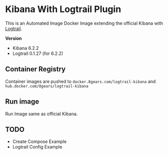 # Kibana With Logtrail Plugin

This is an Automated Image Docker Image extending the official Kibana with [Logtrail][1].

**Version**
- Kibana 6.2.2
- Logtrail 0.1.27 (for 6.2.2)

## Container Registry

Container images are pushed to `docker.8gears.com/logtrail-kibana` and `hub.docker.com/8gears/logtrail-kibana`

## Run image

Run Image same as official Kibana.

## TODO

- Create Compose Example
- Logtrail Config Example

[1]: https://github.com/sivasamyk/logtrail